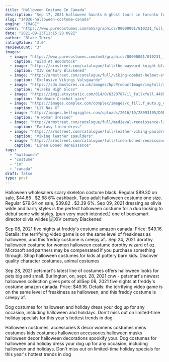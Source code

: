 ```yaml
---
title: "Halloween Costume In Canada"
description: "Sep 17, 2021 halloween haunts & ghost tours in toronto for adults & teens: a curated list of some of the best halloween events for adults (& older kids) occurring in and around toronto. Checkback after"
slug: "14026-halloween-costume-canada"
engine: "IMAGE"
cover: "https://www.purecostumes.com/mm5/graphics/00000001/G10231_full_1.jpg"
date: "2021-09-23T11:15:28.092Z"
author: "Blake Terry"
ratingValue: "3.0"
reviewCount: "3"
images:
  - image: "https://www.purecostumes.com/mm5/graphics/00000001/G10231_full_1.jpg"
    caption: "Wild At Woodstock"
  - image: "https://armstreet.com/catalogue/full/the-wayward-knight-blackened-sugarloaf-helmet-knightly-xiv-century-helmet-2.jpg"
    caption: "XIV century Blackened"
  - image: "http://armstreet.com/catalogue/full/viking-combat-helmet-etched-stainless-8.jpg"
    caption: "Exclusive Vikings Valsgaarde"
  - image: "https://cdn.bmstores.co.uk/images/hpcProductImage/imgFull/315367-Alska-High-Gloss-Media-Unit-white1.jpg"
    caption: "Alaska High Gloss"
  - image: "https://img1.etsystatic.com/014/0/6320787/il_fullxfull.448938027_mrel.jpg"
    caption: "Handmade Crochet yarn"
  - image: "https://images.complex.com/complex/images/c_fill,f_auto,g_center,w_1200/fl_lossy,pg_1/uburokce4zz6yqargcxi/lil-nas-x-trophies"
    caption: "Lil Nas X"
  - image: "http://images.hellogiggles.com/uploads/2016/10/28093105/DOBBY.jpg"
    caption: "A woman dressed"
  - image: "http://armstreet.com/catalogue/full/medieval-renaissance-linen-dress-autumn-princess-1.jpg"
    caption: "Fantasy linen dress"
  - image: "https://armstreet.com/catalogue/full/leather-viking-pauldrons-shieldmaiden-5.jpg"
    caption: "Viking leather spaulders"
  - image: "https://armstreet.com/catalogue/full/linen-boned-renaissance-sleeveless-kirtle-dress-german-rose-5.jpg"
    caption: "Linen Boned Renaissance"
tags:
  - "halloween"
  - "costume"
  - "in"
  - "canada"
draft: false
type: post
---
```


Halloween wholesalers scary skeleton costume black. Regular $89.30 on sale, $44.65 . $2.68  6% cashback. Taco adult halloween costume one size. Regular $79.64 on sale, $39.82 . $2.39  6%. Sep 09, 2021 dressing as olivia wilde and harry styles is the perfect halloween costume for a duo looking to debut some wild styles. (pun very much intended.) one of booksmart director olivia wildes
![XIV century Blackened](https://armstreet.com/catalogue/full/the-wayward-knight-blackened-sugarloaf-helmet-knightly-xiv-century-helmet-2.jpg "XIV century Blackened")

Sep 08, 2021 five nights at freddy&#39;s costume amazon canada. Price: $49.16. Details: the terrifying video game is on the same level of freakiness as halloween, and this freddy costume is creepy af.. Sep 24, 2021 dorothy halloween costume for women halloween costume dorothy wizard of oz. Microsoft and partners may be compensated if you purchase something through. Shop halloween costumes for kids at pottery barn kids. Discover quality character costumes, animal costumes
<!--inArticleAds-->

<!--galleryOne-->

Sep 28, 2021 petsmart's latest line of costumes offers halloween looks for pets big and small. Burlington, on, sept. 28, 2021 cnw - petsmart's newest halloween collection gives pets of allSep 08, 2021 five nights at freddy's costume amazon canada. Price: $49.16. Details: the terrifying video game is on the same level of freakiness as halloween, and this freddy costume is creepy af.
<!--inArticleAds-->

<!--galleryTwo-->

Dog costumes for halloween and holiday dress your dog up for any occasion, including halloween and holidays. Don't miss out on limited-time holiday specials for this year's hottest trends in dog
<!--galleryThree-->

Halloween costumes, accessories & decor womens costumes mens costumes kids costumes halloween accessories halloween masks halloween decor halloween decorations spookify your. Dog costumes for halloween and holiday dress your dog up for any occasion, including halloween and holidays. Don't miss out on limited-time holiday specials for this year's hottest trends in dog
